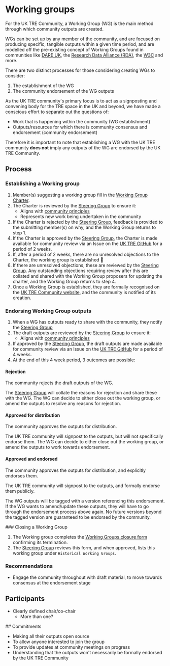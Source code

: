 # Working groups

For the UK TRE Community, a Working Group (WG) is the main method through which community outputs are created.

WGs can be set up by any member of the community, and are focused on producing specific, tangible outputs within a given time period, and are modelled off the pre-existing concept of Working Groups found in communities like [DARE UK](https://dareuk.org.uk/dare-uk-launches-dynamic-collaborative-communities-invites-proposals-for-new-groups/), the [Research Data Alliance (RDA)](https://www.rd-alliance.org/groups/creating-and-managing-rda-groups/creating-or-joining-rda-working-group.html), the [W3C](https://www.w3.org/2017/Process-20170301/#GAGeneral) and more.

There are two distinct processes for those considering creating WGs to consider:
1. The establishment of the WG
2. The community endorsement of the WG outputs

As the UK TRE community's primary focus is to act as a signposting and convening body for the TRE space in the UK and beyond, we have made a conscious effort to separate out the questions of:
- Work that is happening within the community (WG establishment)
- Outputs/resources for which there is community consensus and endorsement (community endorsement)

Therefore it is important to note that establishing a WG with the UK TRE community **does not** imply any outputs of the WG are endorsed by the UK TRE Community.


## Process
### Establishing a Working group

1. Member(s) suggesting a working group fill in the [Working Group Charter](working-group-charter.md).
2. The Charter is reviewed by the [Steering Group]() to ensure it:
    - Aligns with [community principles]()
    - Represents new work being undertaken in the community
3. If the Charter is rejected by the [Steering Group](), feedback is provided to the submitting member(s) on why, and the Working Group returns to step 1.
4. If the Charter is approved by the [Steering Group](), the Charter is made available for community review via an Issue on the [UK TRE GitHub](https://github.com/uk-tre/community-management) for a period of 2 weeks.
5. If, after a period of 2 weeks, there are no unresolved objections to the Charter, the working group is established :tada: 
6. If there are unresolved objections, these are reviewed by the [Steering Group](). Any outstanding objections requiring review after this are collated and shared with the Working Group proposers for updating the charter, and the Working Group returns to step 4.
7. Once a Working Group is established, they are formally recognised on the [UK TRE Community website](https://www.uktre.org/), and the community is notified of its creation.

### Endorsing Working Group outputs

1. When a WG has outputs ready to share with the community, they notify the [Steering Group]()
2. The draft outputs are reviewed by the [Steering Group]() to ensure it:
    - Aligns with [community principles]()
3. If approved by the [Steering Group](), the draft outputs are made available for community review via an Issue on the [UK TRE GitHub](https://github.com/uk-tre/community-management) for a period of 4 weeks.
4. At the end of this 4 week period, 3 outcomes are possible:

#### Rejection
The community rejects the draft outputs of the WG.

The [Steering Group]() will collate the reasons for rejection and share these with the WG.
The WG can decide to either close out the working group, or amend the outputs to resolve any reasons for rejection.

#### Approved for distribution
The community approves the outputs for distribution. 

The UK TRE community will signpost to the outputs, but will not specifically endorse them.
The WG can decide to either close out the working group, or amend the outputs to work towards endorsement.

#### Approved and endorsed
The community approves the outputs for distribution, and explicitly endorses them.

The UK TRE community will signpost to the outputs, and formally endorse them publicly.

The WG outputs will be tagged with a version referencing this endorsement.
If the WG wants to amend/update these outputs, they will have to go through the endorsement process above again. 
No future versions beyond the tagged version are guaranteed to be endorsed by the community.


### Closing a Working Group

1. The Working group completes the [Working Groups closure form]() confirming its termination.
2. The [Steering Group]() reviews this form, and when approved, lists this working group under `Historical Working Groups`.


### Recommendations
- Engage the community throughout with draft material, to move towards consensus at the endorsement stage

## Participants
- Clearly defined chair/co-chair
  - More than one?

## Commitments
- Making all their outputs open source
- To allow anyone interested to join the group
- To provide updates at community meetings on progress
- Understanding that the outputs won't necessarily be formally endorsed by the UK TRE Community